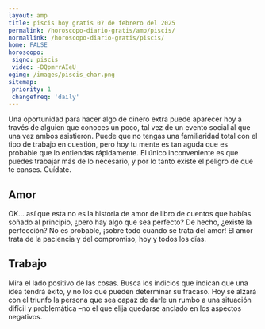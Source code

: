 ```yaml
---
layout: amp
title: piscis hoy gratis 07 de febrero del 2025 
permalink: /horoscopo-diario-gratis/amp/piscis/
normallink: /horoscopo-diario-gratis/piscis/
home: FALSE
horoscopo:
 signo: piscis
 video: -DQpmrrAIeU
ogimg: /images/piscis_char.png
sitemap:
 priority: 1
 changefreq: 'daily'
---
```



Una oportunidad para hacer algo de dinero extra puede aparecer hoy a través de alguien que conoces un poco, tal vez de un evento social al que una vez ambos asistieron. Puede que no tengas una familiaridad total con el tipo de trabajo en cuestión, pero hoy tu mente es tan aguda que es probable que lo entiendas rápidamente. El único inconveniente es que puedes trabajar más de lo necesario, y por lo tanto existe el peligro de que te canses. Cuídate.

## Amor

OK... así que esta no es la historia de amor de libro de cuentos que habías soñado al principio, ¿pero hay algo que sea perfecto? De hecho, ¿existe la perfección? No es probable, ¡sobre todo cuando se trata del amor! El amor trata de la paciencia y del compromiso, hoy y todos los días.

## Trabajo

Mira el lado positivo de las cosas. Busca los indicios que indican que una idea tendrá éxito, y no los que pueden determinar su fracaso. Hoy se alzará con el triunfo la persona que sea capaz de darle un rumbo a una situación difícil y problemática –no el que elija quedarse anclado en los aspectos negativos.